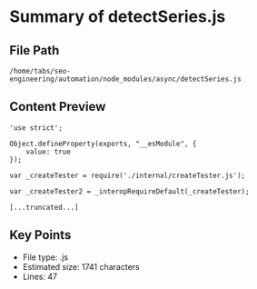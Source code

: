 # Summary of detectSeries.js
  
## File Path
`/home/tabs/seo-engineering/automation/node_modules/async/detectSeries.js`

## Content Preview
```
'use strict';

Object.defineProperty(exports, "__esModule", {
    value: true
});

var _createTester = require('./internal/createTester.js');

var _createTester2 = _interopRequireDefault(_createTester);

[...truncated...]
```

## Key Points
- File type: .js
- Estimated size: 1741 characters
- Lines: 47
